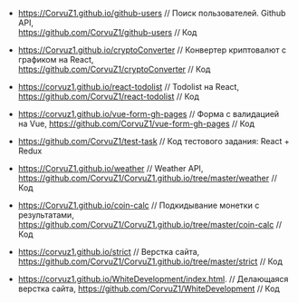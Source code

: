 * <https://CorvuZ1.github.io/github-users> // Поиск пользователей. Github API,  
  <https://github.com/CorvuZ1/github-users> // Код  

* <https://Corvuz1.github.io/cryptoConverter> // Конвертер криптовалют с графиком на React,  
  <https://github.com/CorvuZ1/cryptoConverter> // Код  

* <https://corvuz1.github.io/react-todolist> // Todolist на React,  
  <https://github.com/CorvuZ1/react-todolist> // Код  
  
* <https://corvuz1.github.io/vue-form-gh-pages> // Форма с валидацией на Vue,
  <https://github.com/CorvuZ1/vue-form-gh-pages> // Код

* <https://github.com/CorvuZ1/test-task> // Код тестового задания: React + Redux  

* <https://CorvuZ1.github.io/weather> // Weather API,  
  <https://github.com/CorvuZ1/CorvuZ1.github.io/tree/master/weather> // Код  

* <https://CorvuZ1.github.io/coin-calc> // Подкидывание монетки с результатами,  
  <https://github.com/CorvuZ1/CorvuZ1.github.io/tree/master/coin-calc>  // Код 




* <https://corvuz1.github.io/strict> // Верстка сайта,  
  <https://github.com/CorvuZ1/CorvuZ1.github.io/tree/master/strict> // Код  
  
* <https://corvuz1.github.io/WhiteDevelopment/index.html>. // Делающаяся верстка сайта,
  <https://github.com/CorvuZ1/WhiteDevelopment> // Код



